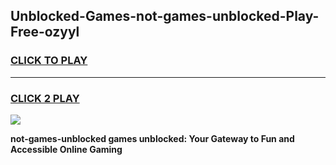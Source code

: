 
## Unblocked-Games-not-games-unblocked-Play-Free-ozyyl
<h3>
<a href="https://premium76.site?title=not-games-unblocked&ref=18A1">CLICK TO PLAY</a></h3>
<hr>

<h3>
<a href="https://premium76.site?title=not-games-unblocked&ref=18A1">CLICK 2 PLAY</a>
  
</h3>

<a href="https://premium76.site?title=not-games-unblocked&ref=18A1"><img src="https://clearcache.store/games.png"></a>


**not-games-unblocked games unblocked: Your Gateway to Fun and Accessible Online Gaming**

